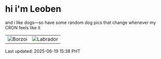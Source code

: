 # hi i'm Leoben

and i like dogs—so have some random dog pics that change whenever my CRON feels like it

|  |  |
|--------|----------|
| ![Borzoi](https://random-dog-vercel.vercel.app/api/random-borzoi?v=1750318716) | ![Labrador](https://random-dog-vercel.vercel.app/api/random-labrador?v=1750318716) |

Last updated: 2025-06-19 15:38 PHT
